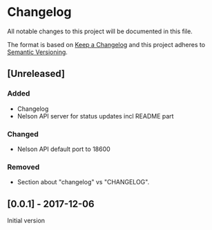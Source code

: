 # Changelog
All notable changes to this project will be documented in this file.

The format is based on [Keep a Changelog](http://keepachangelog.com/en/1.0.0/)
and this project adheres to [Semantic Versioning](http://semver.org/spec/v2.0.0.html).

## [Unreleased]

### Added
- Changelog
- Nelson API server for status updates incl README part

### Changed
- Nelson API default port to 18600

### Removed
- Section about "changelog" vs "CHANGELOG".


## [0.0.1] - 2017-12-06
Initial version
